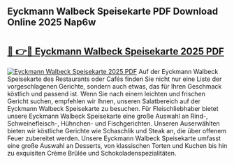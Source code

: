 ## Eyckmann Walbeck Speisekarte PDF Download Online 2025 Nap6w

# <h2><a href="http://gca8ivl.nevu.top/?p=Eyckmann+Walbeck+Speisekarte">🔗 👉🔴 Eyckmann Walbeck Speisekarte 2025 PDF</a></h2>

[![Eyckmann Walbeck Speisekarte 2025 PDF](https://i.imgur.com/dBaPXMq.png)](http://gca8ivl.nevu.top/?p=Eyckmann+Walbeck+Speisekarte)
Auf der Eyckmann Walbeck Speisekarte des Restaurants oder Cafés finden Sie nicht nur eine Liste der vorgeschlagenen Gerichte, sondern auch etwas, das für Ihren Geschmack köstlich und passend ist. Wenn Sie nach einem leichten und frischen Gericht suchen, empfehlen wir Ihnen, unseren Salatbereich auf der Eyckmann Walbeck Speisekarte zu besuchen. Für Fleischliebhaber bietet unsere Eyckmann Walbeck Speisekarte eine große Auswahl an Rind-, Schweinefleisch-, Hühnchen- und Fischgerichten. Unseren Auserwählten bieten wir köstliche Gerichte wie Schaschlik und Steak an, die über offenem Feuer zubereitet werden. Unsere Eyckmann Walbeck Speisekarte umfasst eine große Auswahl an Desserts, von klassischen Torten und Kuchen bis hin zu exquisiten Crème Brûlée und Schokoladenspezialitäten.
